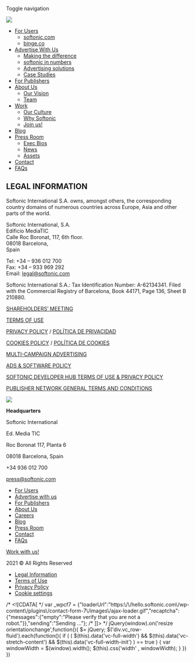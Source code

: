 Toggle navigation

 [![](https://hello.softonic.com/wp-content/uploads/2017/05/SFT_new_logo_H-1.png)](https://hello.softonic.com/) 

*   [For Users](https://hello.softonic.com/for-users/ "For Users")
    *   [softonic.com](https://hello.softonic.com/for-users/#softonicdotcom "softonic.com")
    *   [binge.co](https://hello.softonic.com/for-users/#bingedotcom "binge.co")
*   [Advertise With Us](https://hello.softonic.com/advertise-with-us/ "Advertise With Us")
    *   [Making the difference](https://hello.softonic.com/advertise-with-us/making-the-difference/ "Making the difference")
    *   [softonic in numbers](https://hello.softonic.com/advertise-with-us/ "softonic in numbers")
    *   [Advertising solutions](https://hello.softonic.com/advertise-with-us/advertising-solutions/ "Advertising solutions")
    *   [Case Studies](https://hello.softonic.com/advertise-with-us/case-studies/ "Case Studies")
*   [For Publishers](https://hello.softonic.com/softonic-publisher-network/ "For Publishers")
*   [About Us](https://hello.softonic.com/about-us/ "About Us")
    *   [Our Vision](https://hello.softonic.com/about-us/#our-vision "Our Vision")
    *   [Team](https://hello.softonic.com/about-us/#team "Team")
*   [Work](https://hello.softonic.com/careers/ "Work")
    *   [Our Culture](https://hello.softonic.com/careers/#our-culture "Our Culture")
    *   [Why Softonic](https://hello.softonic.com/why-softonic/ "Why Softonic")
    *   [Join us!](https://hello.softonic.com/careers/#join-us "Join us!")
*   [Blog](https://hello.softonic.com/blog/ "Blog")
*   [Press Room](https://hello.softonic.com/press-room/ "Press Room")
    *   [Exec Bios](https://hello.softonic.com/press/#exec-bios "Exec Bios")
    *   [News](https://hello.softonic.com/press-room/ "News")
    *   [Assets](https://hello.softonic.com/press/#assets "Assets")
*   [Contact](https://hello.softonic.com/contact/ "Contact")
*   [FAQs](https://hello.softonic.com/faqs/ "FAQs")

**LEGAL INFORMATION** 
----------------------

Softonic International S.A. owns, amongst others, the corresponding country domains of numerous countries across Europe, Asia and other parts of the world.

Softonic International, S.A.  
Edificio MediaTIC  
Calle Roc Boronat, 117, 6th floor.  
08018 Barcelona,  
Spain

Tel: +34 – 936 012 700  
Fax: +34 – 933 969 292  
Email: legal@softonic.com

Softonic International S.A.: Tax Identification Number: A-62134341. Filed with the Commercial Registry of Barcelona, Book 44171, Page 136, Sheet B 210880.

[SHAREHOLDERS’ MEETING](https://hello.softonic.com/shareholders-meeting/)

[TERMS OF USE](https://hello.softonic.com/terms-of-use/)

[PRIVACY POLICY](https://hello.softonic.com/privacy-policy/) / [POLÍTICA DE PRIVACIDAD](https://hello.softonic.com/politica-de-privacidad/)

[COOKIES POLICY](https://hello.softonic.com/cookies-policy) / [POLÍTICA DE COOKIES](https://hello.softonic.com/politica-de-cookies/)

[MULTI-CAMPAIGN ADVERTISING](https://hello.softonic.com/multi-campaign-advertising/)

[ADS & SOFTWARE POLICY](https://hello.softonic.com/ads-software-policies/)

[SOFTONIC DEVELOPER HUB TERMS OF USE & PRIVACY POLICY](https://hello.softonic.com/softonic-developer-hub-terms-of-use-privacy-policy/)

[PUBLISHER NETWORK GENERAL TERMS AND CONDITIONS](https://hello.softonic.com/publisher-network-general-terms-and-conditions/)

![](https://hello.softonic.com/wp-content/uploads/2017/05/logo-white.png)

**Headquarters**

Softonic International

Ed. Media TIC

Roc Boronat 117, Planta 6

08018 Barcelona, Spain

+34 936 012 700

[press@softonic.com](mailto:press@softonic.com)

*   [For Users](https://hello.softonic.com/for-users/)
*   [Advertise with us](https://hello.softonic.com/advertise-with-us/)
*   [For Publishers](https://hello.softonic.com/softonic-publisher-network/)
*   [About Us](https://hello.softonic.com/about-us/)
*   [Careers](https://hello.softonic.com/careers/)
*   [Blog](https://hello.softonic.com/blog/)
*   [Press Room](https://hello.softonic.com/press-room/)
*   [Contact](https://hello.softonic.com/contact/)
*   [FAQs](https://hello.softonic.com/faqs/)

[Work with us!](https://softonic.teamtailor.com/)

2021 © All Rights Reserved

*   [Legal Information](https://hello.softonic.com/legal-information/)
*   [Terms of Use](https://hello.softonic.com/terms-of-use/)
*   [Privacy Policy](https://hello.softonic.com/privacy-policy/)
*   [Cookie settings](#)

/\* <!\[CDATA\[ \*/ var \_wpcf7 = {"loaderUrl":"https:\\/\\/hello.softonic.com\\/wp-content\\/plugins\\/contact-form-7\\/images\\/ajax-loader.gif","recaptcha":{"messages":{"empty":"Please verify that you are not a robot."}},"sending":"Sending ..."}; /\* \]\]> \*/ jQuery(window).on('resize orientationchange',function(){ $= jQuery; $('div.vc\_row-fluid').each(function(){ if ( ( $(this).data('vc-full-width') && $(this).data('vc-stretch-content') && $(this).data('vc-full-width-init') ) == true ) { var windowWidth = $(window).width(); $(this).css('width' , windowWidth); } }) })